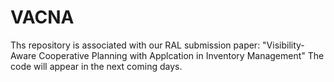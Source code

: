 # VACNA
Ths repository is associated with our RAL submission paper: "Visibility-Aware Cooperative Planning with Applcation in Inventory Management"
The code will appear in the next coming days.

